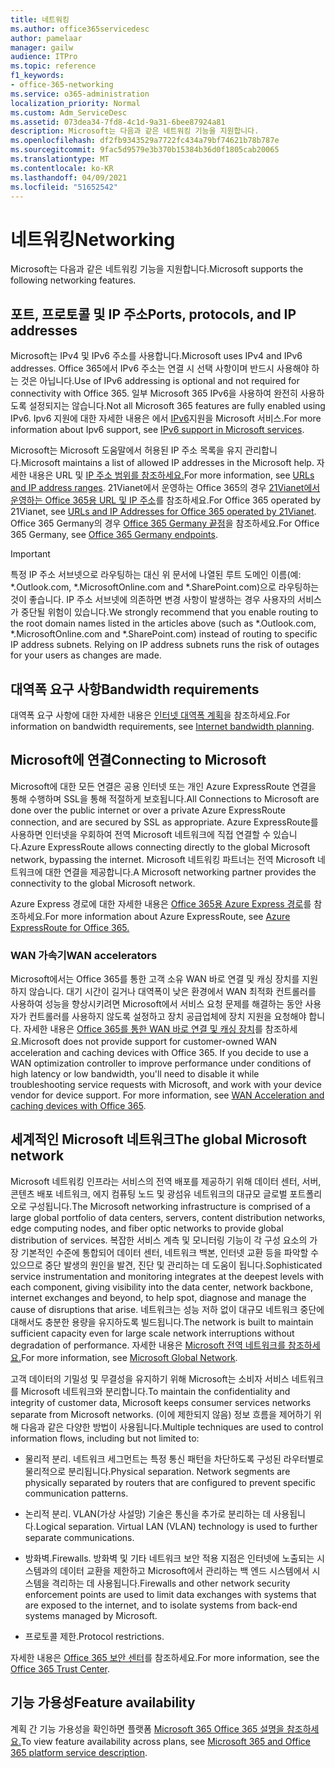 ```yaml
---
title: 네트워킹
ms.author: office365servicedesc
author: pamelaar
manager: gailw
audience: ITPro
ms.topic: reference
f1_keywords:
- office-365-networking
ms.service: o365-administration
localization_priority: Normal
ms.custom: Adm_ServiceDesc
ms.assetid: 073dea34-7fd8-4c1d-9a31-6bee87924a81
description: Microsoft는 다음과 같은 네트워킹 기능을 지원합니다.
ms.openlocfilehash: df2fb9343529a7722fc434a79bf74621b78b787e
ms.sourcegitcommit: 9fac5d9579e3b370b15384b36d0f1805cab20065
ms.translationtype: MT
ms.contentlocale: ko-KR
ms.lasthandoff: 04/09/2021
ms.locfileid: "51652542"
---
```

# <a name="networking"></a><span data-ttu-id="824ff-103">네트워킹</span><span class="sxs-lookup"><span data-stu-id="824ff-103">Networking</span></span>

<span data-ttu-id="824ff-104">Microsoft는 다음과 같은 네트워킹 기능을 지원합니다.</span><span class="sxs-lookup"><span data-stu-id="824ff-104">Microsoft supports the following networking features.</span></span>
  
## <a name="ports-protocols-and-ip-addresses"></a><span data-ttu-id="824ff-105">포트, 프로토콜 및 IP 주소</span><span class="sxs-lookup"><span data-stu-id="824ff-105">Ports, protocols, and IP addresses</span></span>

<span data-ttu-id="824ff-106">Microsoft는 IPv4 및 IPv6 주소를 사용합니다.</span><span class="sxs-lookup"><span data-stu-id="824ff-106">Microsoft uses IPv4 and IPv6 addresses.</span></span> <span data-ttu-id="824ff-107">Office 365에서 IPv6 주소는 연결 시 선택 사항이며 반드시 사용해야 하는 것은 아닙니다.</span><span class="sxs-lookup"><span data-stu-id="824ff-107">Use of IPv6 addressing is optional and not required for connectivity with Office 365.</span></span> <span data-ttu-id="824ff-108">일부 Microsoft 365 IPv6을 사용하여 완전히 사용하도록 설정되지는 않습니다.</span><span class="sxs-lookup"><span data-stu-id="824ff-108">Not all Microsoft 365 features are fully enabled using IPv6.</span></span> <span data-ttu-id="824ff-109">Ipv6 지원에 대한 자세한 내용은 에서 [IPv6](/office365/enterprise/ipv6-support)지원을 Microsoft 서비스.</span><span class="sxs-lookup"><span data-stu-id="824ff-109">For more information about Ipv6 support, see [IPv6 support in Microsoft services](/office365/enterprise/ipv6-support).</span></span>
  
<span data-ttu-id="824ff-110">Microsoft는 Microsoft 도움말에서 허용된 IP 주소 목록을 유지 관리합니다.</span><span class="sxs-lookup"><span data-stu-id="824ff-110">Microsoft maintains a list of allowed IP addresses in the Microsoft help.</span></span> <span data-ttu-id="824ff-111">자세한 내용은 URL 및 [IP 주소 범위를 참조하세요.](/office365/enterprise/urls-and-ip-address-ranges)</span><span class="sxs-lookup"><span data-stu-id="824ff-111">For more information, see [URLs and IP address ranges](/office365/enterprise/urls-and-ip-address-ranges).</span></span> <span data-ttu-id="824ff-112">21Vianet에서 운영하는 Office 365의 경우 [21Vianet에서 운영하는 Office 365용 URL 및 IP 주소](/office365/enterprise/managing-office-365-endpoints)를 참조하세요.</span><span class="sxs-lookup"><span data-stu-id="824ff-112">For Office 365 operated by 21Vianet, see [URLs and IP Addresses for Office 365 operated by 21Vianet](/office365/enterprise/managing-office-365-endpoints).</span></span> <span data-ttu-id="824ff-113">Office 365 Germany의 경우 [Office 365 Germany 끝점](https://support.office.com/article/Office-365-Germany-endpoints-8a113a50-0071-4155-bb8e-eba5a8dbd4c8)을 참조하세요.</span><span class="sxs-lookup"><span data-stu-id="824ff-113">For Office 365 Germany, see [Office 365 Germany endpoints](https://support.office.com/article/Office-365-Germany-endpoints-8a113a50-0071-4155-bb8e-eba5a8dbd4c8).</span></span>
  
> [!IMPORTANT]
> <span data-ttu-id="824ff-p103">특정 IP 주소 서브넷으로 라우팅하는 대신 위 문서에 나열된 루트 도메인 이름(예: \*.Outlook.com, \*.MicrosoftOnline.com and \*.SharePoint.com)으로 라우팅하는 것이 좋습니다. IP 주소 서브넷에 의존하면 변경 사항이 발생하는 경우 사용자의 서비스가 중단될 위험이 있습니다.</span><span class="sxs-lookup"><span data-stu-id="824ff-p103">We strongly recommend that you enable routing to the root domain names listed in the articles above (such as \*.Outlook.com, \*.MicrosoftOnline.com and \*.SharePoint.com) instead of routing to specific IP address subnets. Relying on IP address subnets runs the risk of outages for your users as changes are made.</span></span> 
  
## <a name="bandwidth-requirements"></a><span data-ttu-id="824ff-116">대역폭 요구 사항</span><span class="sxs-lookup"><span data-stu-id="824ff-116">Bandwidth requirements</span></span>

<span data-ttu-id="824ff-117">대역폭 요구 사항에 대한 자세한 내용은 [인터넷 대역폭 계획](/office365/enterprise/network-planning-and-performance)을 참조하세요.</span><span class="sxs-lookup"><span data-stu-id="824ff-117">For information on bandwidth requirements, see [Internet bandwidth planning](/office365/enterprise/network-planning-and-performance).</span></span>
  
## <a name="connecting-to-microsoft"></a><span data-ttu-id="824ff-118">Microsoft에 연결</span><span class="sxs-lookup"><span data-stu-id="824ff-118">Connecting to Microsoft</span></span>

<span data-ttu-id="824ff-119">Microsoft에 대한 모든 연결은 공용 인터넷 또는 개인 Azure ExpressRoute 연결을 통해 수행하며 SSL을 통해 적절하게 보호됩니다.</span><span class="sxs-lookup"><span data-stu-id="824ff-119">All Connections to Microsoft are done over the public internet or over a private Azure ExpressRoute connection, and are secured by SSL as appropriate.</span></span> <span data-ttu-id="824ff-120">Azure ExpressRoute를 사용하면 인터넷을 우회하여 전역 Microsoft 네트워크에 직접 연결할 수 있습니다.</span><span class="sxs-lookup"><span data-stu-id="824ff-120">Azure ExpressRoute allows connecting directly to the global Microsoft network, bypassing the internet.</span></span> <span data-ttu-id="824ff-121">Microsoft 네트워킹 파트너는 전역 Microsoft 네트워크에 대한 연결을 제공합니다.</span><span class="sxs-lookup"><span data-stu-id="824ff-121">A Microsoft networking partner provides the connectivity to the global Microsoft network.</span></span>
  
<span data-ttu-id="824ff-122">Azure Express 경로에 대한 자세한 내용은 [Office 365용 Azure Express 경로](/microsoft-365/enterprise/azure-expressroute)를 참조하세요.</span><span class="sxs-lookup"><span data-stu-id="824ff-122">For more information about Azure ExpressRoute, see [Azure ExpressRoute for Office 365.](/microsoft-365/enterprise/azure-expressroute)</span></span>
  
### <a name="wan-accelerators"></a><span data-ttu-id="824ff-123">WAN 가속기</span><span class="sxs-lookup"><span data-stu-id="824ff-123">WAN accelerators</span></span>

<span data-ttu-id="824ff-p105">Microsoft에서는 Office 365를 통한 고객 소유 WAN 바로 연결 및 캐싱 장치를 지원하지 않습니다. 대기 시간이 길거나 대역폭이 낮은 환경에서 WAN 최적화 컨트롤러를 사용하여 성능을 향상시키려면 Microsoft에서 서비스 요청 문제를 해결하는 동안 사용자가 컨트롤러를 사용하지 않도록 설정하고 장치 공급업체에 장치 지원을 요청해야 합니다. 자세한 내용은 [Office 365를 통한 WAN 바로 연결 및 캐싱 장치](https://support.microsoft.com/help/2690045/using-third-party-network-devices-or-solutions-with-office-365)를 참조하세요.</span><span class="sxs-lookup"><span data-stu-id="824ff-p105">Microsoft does not provide support for customer-owned WAN acceleration and caching devices with Office 365. If you decide to use a WAN optimization controller to improve performance under conditions of high latency or low bandwidth, you'll need to disable it while troubleshooting service requests with Microsoft, and work with your device vendor for device support. For more information, see [WAN Acceleration and caching devices with Office 365](https://support.microsoft.com/help/2690045/using-third-party-network-devices-or-solutions-with-office-365).</span></span>
  
## <a name="the-global-microsoft-network"></a><span data-ttu-id="824ff-127">세계적인 Microsoft 네트워크</span><span class="sxs-lookup"><span data-stu-id="824ff-127">The global Microsoft network</span></span>

<span data-ttu-id="824ff-128">Microsoft 네트워킹 인프라는 서비스의 전역 배포를 제공하기 위해 데이터 센터, 서버, 콘텐츠 배포 네트워크, 에지 컴퓨팅 노드 및 광섬유 네트워크의 대규모 글로벌 포트폴리오로 구성됩니다.</span><span class="sxs-lookup"><span data-stu-id="824ff-128">The Microsoft networking infrastructure is comprised of a large global portfolio of data centers, servers, content distribution networks, edge computing nodes, and fiber optic networks to provide global distribution of services.</span></span> <span data-ttu-id="824ff-129">복잡한 서비스 계측 및 모니터링 기능이 각 구성 요소의 가장 기본적인 수준에 통합되어 데이터 센터, 네트워크 백본, 인터넷 교환 등을 파악할 수 있으므로 중단 발생의 원인을 발견, 진단 및 관리하는 데 도움이 됩니다.</span><span class="sxs-lookup"><span data-stu-id="824ff-129">Sophisticated service instrumentation and monitoring integrates at the deepest levels with each component, giving visibility into the data center, network backbone, internet exchanges and beyond, to help spot, diagnose and manage the cause of disruptions that arise.</span></span> <span data-ttu-id="824ff-130">네트워크는 성능 저하 없이 대규모 네트워크 중단에 대해서도 충분한 용량을 유지하도록 빌드됩니다.</span><span class="sxs-lookup"><span data-stu-id="824ff-130">The network is built to maintain sufficient capacity even for large scale network interruptions without degradation of performance.</span></span> <span data-ttu-id="824ff-131">자세한 내용은 [Microsoft 전역 네트워크를 참조하세요.](/azure/networking/microsoft-global-network)</span><span class="sxs-lookup"><span data-stu-id="824ff-131">For more information, see [Microsoft Global Network](/azure/networking/microsoft-global-network).</span></span> 
  
<span data-ttu-id="824ff-132">고객 데이터의 기밀성 및 무결성을 유지하기 위해 Microsoft는 소비자 서비스 네트워크를 Microsoft 네트워크와 분리합니다.</span><span class="sxs-lookup"><span data-stu-id="824ff-132">To maintain the confidentiality and integrity of customer data, Microsoft keeps consumer services networks separate from Microsoft networks.</span></span> <span data-ttu-id="824ff-133">(이에 제한되지 않음) 정보 흐름을 제어하기 위해 다음과 같은 다양한 방법이 사용됩니다.</span><span class="sxs-lookup"><span data-stu-id="824ff-133">Multiple techniques are used to control information flows, including but not limited to:</span></span>
  
- <span data-ttu-id="824ff-p108">물리적 분리. 네트워크 세그먼트는 특정 통신 패턴을 차단하도록 구성된 라우터별로 물리적으로 분리됩니다.</span><span class="sxs-lookup"><span data-stu-id="824ff-p108">Physical separation. Network segments are physically separated by routers that are configured to prevent specific communication patterns.</span></span>
    
- <span data-ttu-id="824ff-p109">논리적 분리. VLAN(가상 사설망) 기술은 통신을 추가로 분리하는 데 사용됩니다.</span><span class="sxs-lookup"><span data-stu-id="824ff-p109">Logical separation. Virtual LAN (VLAN) technology is used to further separate communications.</span></span>
    
- <span data-ttu-id="824ff-138">방화벽.</span><span class="sxs-lookup"><span data-stu-id="824ff-138">Firewalls.</span></span> <span data-ttu-id="824ff-139">방화벽 및 기타 네트워크 보안 적용 지점은 인터넷에 노출되는 시스템과의 데이터 교환을 제한하고 Microsoft에서 관리하는 백 엔드 시스템에서 시스템을 격리하는 데 사용됩니다.</span><span class="sxs-lookup"><span data-stu-id="824ff-139">Firewalls and other network security enforcement points are used to limit data exchanges with systems that are exposed to the internet, and to isolate systems from back-end systems managed by Microsoft.</span></span> 
    
- <span data-ttu-id="824ff-140">프로토콜 제한.</span><span class="sxs-lookup"><span data-stu-id="824ff-140">Protocol restrictions.</span></span>
    
<span data-ttu-id="824ff-141">자세한 내용은 [Office 365 보안 센터](https://www.microsoft.com/trust-center)를 참조하세요.</span><span class="sxs-lookup"><span data-stu-id="824ff-141">For more information, see the [Office 365 Trust Center](https://www.microsoft.com/trust-center).</span></span> 
  
## <a name="feature-availability"></a><span data-ttu-id="824ff-142">기능 가용성</span><span class="sxs-lookup"><span data-stu-id="824ff-142">Feature availability</span></span>

<span data-ttu-id="824ff-143">계획 간 기능 가용성을 확인하면 플랫폼 [Microsoft 365 Office 365 설명을 참조하세요.](office-365-platform-service-description.md)</span><span class="sxs-lookup"><span data-stu-id="824ff-143">To view feature availability across plans, see [Microsoft 365 and Office 365 platform service description](office-365-platform-service-description.md).</span></span>
